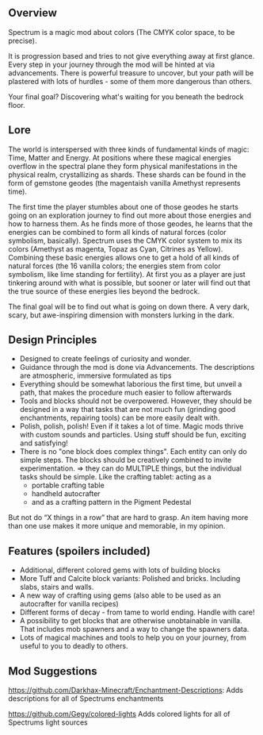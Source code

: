 ## Overview
Spectrum is a magic mod about colors (The CMYK color space, to be precise).

It is progression based and tries to not give everything away at first glance.
Every step in your journey through the mod will be hinted at via advancements.
There is powerful treasure to uncover, but your path will be plastered with lots of hurdles - some of them more dangerous than others.

Your final goal? Discovering what's waiting for you beneath the bedrock floor.

## Lore

The world is interspersed with three kinds of fundamental kinds of magic: Time, Matter and Energy.
At positions where these magical energies overflow in the spectral plane they form physical manifestations in the physical realm, crystallizing as shards. These shards can be found in the form of gemstone geodes (the magentaish vanilla Amethyst represents time).

The first time the player stumbles about one of those geodes he starts going on an exploration journey to find out more about those energies and how to harness them.
As he finds more of those geodes, he learns that the energies can be combined to form all kinds of natural forces (color symbolism, basically).
Spectrum uses the CMYK color system to mix its colors (Amethyst as magenta, Topaz as Cyan, Citrines as Yellow). Combining these basic energies allows one to get a hold of all kinds of natural forces (the 16 vanilla colors; the energies stem from color symbolism, like lime standing for fertility).
At first you as a player are just tinkering around with what is possible, but sooner or later will find out that the true source of these energies lies beyond the bedrock.

The final goal will be to find out what is going on down there. A very dark, scary, but awe-inspiring dimension with monsters lurking in the dark.

## Design Principles
- Designed to create feelings of curiosity and wonder.
- Guidance through the mod is done via Advancements. The descriptions are atmospheric, immersive formulated as tips
- Everything should be somewhat laborious the first time, but unveil a path, that makes the procedure much easier to follow afterwards
- Tools and blocks should not be overpowered. However, they should be designed in a way that tasks that are not much fun (grinding good enchantments, repairing tools) can be more easily dealt with.
- Polish, polish, polish! Even if it takes a lot of time. Magic mods thrive with custom sounds and particles. Using stuff should be fun, exciting and satisfying!
- There is no "one block does complex things". Each entity can only do simple steps. The blocks should be creatively combined to invite experimentation.
=> they can do MULTIPLE things, but the individual tasks should be simple. Like the crafting tablet:
acting as a 
  - portable crafting table
  - handheld autocrafter
  - and as a crafting pattern in the Pigment Pedestal
  
But not do “X things in a row” that are hard to grasp. An item having more than one use makes it more unique and memorable, in my opinion.

## Features  (spoilers included)
- Additional, different colored gems with lots of building blocks
- More Tuff and Calcite block variants: Polished and bricks. Including slabs, stairs and walls.
- A new way of crafting using gems (also able to be used as an autocrafter for vanilla recipes)
- Different forms of decay - from tame to world ending. Handle with care!
- A possibility to get blocks that are otherwise unobtainable in vanilla. That includes mob spawners and a way to change the spawners data.
- Lots of magical machines and tools to help you on your journey, from useful to you to deadly to others.


## Mod Suggestions
https://github.com/Darkhax-Minecraft/Enchantment-Descriptions: 
Adds descriptions for all of Spectrums enchantments

https://github.com/Gegy/colored-lights
Adds colored lights for all of Spectrums light sources
